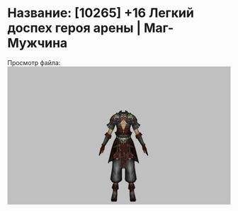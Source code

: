 # Название: [10265] +16 Легкий доспех героя арены | Маг-Мужчина

Просмотр файла:
![p040031.png](p040031.png)